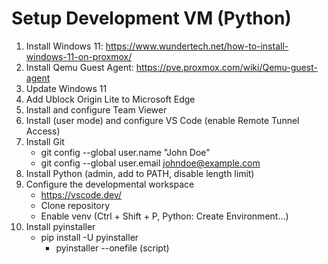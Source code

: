 #  Setup Development VM (Python)
1. Install Windows 11: https://www.wundertech.net/how-to-install-windows-11-on-proxmox/
2. Install Qemu Guest Agent: https://pve.proxmox.com/wiki/Qemu-guest-agent
3. Update Windows 11
4. Add Ublock Origin Lite to Microsoft Edge
5. Install and configure Team Viewer
6. Install (user mode) and configure VS Code (enable Remote Tunnel Access)
7. Install Git
    - git config --global user.name "John Doe"
    - git config --global user.email johndoe@example.com
9. Install Python (admin, add to PATH, disable length limit)
10. Configure the developmental workspace
    - https://vscode.dev/
    - Clone repository
    - Enable venv (Ctrl + Shift + P, Python: Create Environment...)
11. Install pyinstaller
    - pip install -U pyinstaller
        - pyinstaller --onefile (script)
